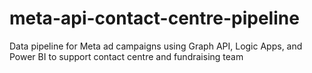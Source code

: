 # meta-api-contact-centre-pipeline
Data pipeline for Meta ad campaigns using Graph API, Logic Apps, and Power BI to support contact centre and fundraising team
